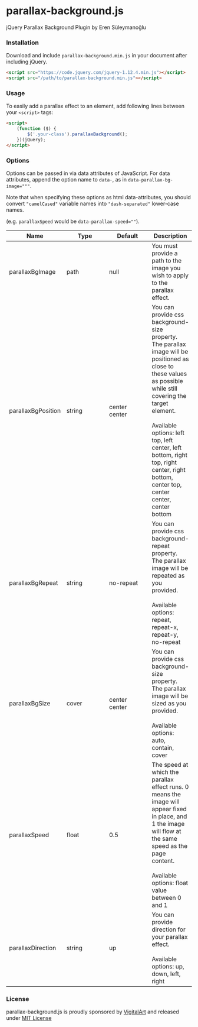# parallax-background.js

jQuery Parallax Background Plugin by Eren Süleymanoğlu


### Installation

Download and include `parallax-background.min.js` in your document after including jQuery.

```html
<script src="https://code.jquery.com/jquery-1.12.4.min.js"></script>
<script src="/path/to/parallax-background.min.js"></script>
```


### Usage

To easily add a parallax effect to an element, add following lines between your `<script>` tags:

```html
<script>
    (function ($) {
        $('.your-class').parallaxBackground();
    })(jQuery);
</script>
```


### Options

Options can be passed in via data attributes of JavaScript. For data attributes, append the option name to `data-`, as in `data-parallax-bg-image="""`.

Note that when specifying these options as html data-attributes, you should convert `"camelCased"` variable names into `"dash-separated"` lower-case names.

(e.g. `parallaxSpeed` would be `data-parallax-speed=""`).


<table class="table table-bordered table-striped">
    <thead>
        <tr>
            <th style="width: 100px;">Name</th>
            <th style="width: 100px;">Type</th>
            <th style="width: 100px;">Default</th>
            <th>Description</th>
        </tr>
    </thead>
    <tbody>
        <tr>
            <td>parallaxBgImage</td>
            <td>path</td>
            <td>null</td>
            <td>You must provide a path to the image you wish to apply to the parallax effect.</td>
        </tr>
        <tr>
            <td>parallaxBgPosition</td>
            <td>string</td>
            <td>center center</td>
            <td>
                You can provide css background-size property. The parallax image will be positioned as close to these values as possible while still covering the target element.<br><br>
                Available options: left top, left center, left bottom, right top, right center, right bottom, center top, center center, center bottom
            </td>
        </tr>
        <tr>
            <td>parallaxBgRepeat</td>
            <td>string</td>
            <td>no-repeat</td>
            <td>
                You can provide css background-repeat property. The parallax image will be repeated as you provided.<br><br>
                Available options: repeat, repeat-x, repeat-y, no-repeat
            </td>
        </tr>
        <tr>
            <td>parallaxBgSize</td>
            <td>cover</td>
            <td>center center</td>
            <td>
                You can provide css background-size property. The parallax image will be sized as you provided.<br><br>
                Available options: auto, contain, cover
            </td>
        </tr>
        <tr>
            <td>parallaxSpeed</td>
            <td>float</td>
            <td>0.5</td>
            <td>
                The speed at which the parallax effect runs. 0 means the image will appear fixed in place, and 1 the image will flow at the same speed as the page content.<br><br>
                Available options: float value between 0 and 1
            </td>
        </tr>
        <tr>
            <td>parallaxDirection</td>
            <td>string</td>
            <td>up</td>
            <td>
                You can provide direction for your parallax effect.<br><br>
                Available options: up, down, left, right
            </td>
        </tr>
    </tbody>
</table>


### License

parallax-background.js is proudly sponsored by [VigitalArt](https://graphicriver.net/user/vigitalart) and released under [MIT License](https://github.com/erensuleymanoglu/parallax-background/blob/master/LICENSE.txt)